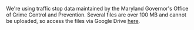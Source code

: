 We're using traffic stop data maintained by the Maryland Governor's Office of Crime Control and Prevention. Several files are over 100 MB and cannot be uploaded, so access the files via Google Drive <a href="https://drive.google.com/open?id=0B8-mh91BTIl6OGotR0lFSmQ3ZTQ" target="_blank">here</a>.
